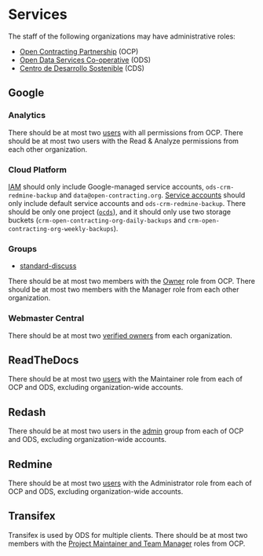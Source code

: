 # Services

The staff of the following organizations may have administrative roles:

* [Open Contracting Partnership](https://www.open-contracting.org/about/team/) (OCP)
* [Open Data Services Co-operative](http://opendataservices.coop) (ODS)
* [Centro de Desarrollo Sostenible](https//www.cds.com.py) (CDS)

## Google

### Analytics

There should be at most two [users](https://analytics.google.com/analytics/web/#/a35677147w162037252p163071392/admin/suiteusermanagement/account) with all permissions from OCP. There should be at most two users with the Read & Analyze permissions from each other organization.

### Cloud Platform

[IAM](https://console.cloud.google.com/iam-admin/iam?organizationId=1015889055088&project=ocds-172716) should only include Google-managed service accounts, `ods-crm-redmine-backup` and `data@open-contracting.org`. [Service accounts](https://console.cloud.google.com/iam-admin/serviceaccounts?organizationId=1015889055088&project=ocds-172716) should only include default service accounts and `ods-crm-redmine-backup`. There should be only one project ([`ocds`](https://console.cloud.google.com/home/dashboard?folder=&project=ocds-172716)), and it should only use two storage buckets (`crm-open-contracting-org-daily-backups` and `crm-open-contracting-org-weekly-backups`).

### Groups

* [standard-discuss](https://groups.google.com/a/open-contracting.org/forum/#!forum/standard-discuss)

There should be at most two members with the [Owner](https://support.google.com/a/answer/167094?hl=en) role from OCP. There should be at most two members with the Manager role from each other organization.

### Webmaster Central

There should be at most two [verified owners](https://www.google.com/webmasters/verification/details?hl=en&siteUrl=https://www.open-contracting.org/) from each organization.

## ReadTheDocs

There should be at most two [users](https://readthedocs.org/dashboard/ocds-standard-development-handbook/users/) with the Maintainer role from each of OCP and ODS, excluding organization-wide accounts.

## Redash

There should be at most two users in the [admin](http://live.redash.opencontracting.uk0.bigv.io:9090/groups/1) group from each of OCP and ODS, excluding organization-wide accounts.

## Redmine

There should be at most two [users](https://crm.open-contracting.org/users) with the Administrator role from each of OCP and ODS, excluding organization-wide accounts.

## Transifex

Transifex is used by ODS for multiple clients. There should be at most two members with the [Project Maintainer and Team Manager](https://docs.transifex.com/teams/understanding-user-roles) roles from OCP.
